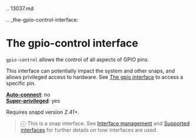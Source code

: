 .. 13037.md

.. _the-gpio-control-interface:

# The gpio-control interface

`gpio-control` allows the control of all aspects of GPIO pins.

This interface can potentially impact the system and other snaps, and allows privileged access to hardware. See [The gpio interface](the-gpio-interface.md) to access a specific pin.

**[Auto-connect](interface-management.md#heading--auto-connections)**: no</br>
**[Super-privileged](super-privileged-interfaces.md)**: yes</br>

Requires snapd version _2.41+_.

> ⓘ  This is a snap interface. See [Interface management](interface-management.md) and [Supported interfaces](supported-interfaces.md) for further details on how interfaces are used.